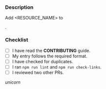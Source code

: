 ### Description
Add <RESOURCE_NAME> to <SECTION>.

### Checklist
- [ ] I have read the **CONTRIBUTING** guide.
- [ ] My entry follows the required format.
- [ ] I have checked for duplicates.
- [ ] I ran `npm run lint` and `npm run check-links`.
- [ ] I reviewed two other PRs.

_unicorn_